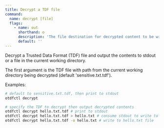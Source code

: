 ```yaml
---
title: Decrypt a TDF file
command:
  name: decrypt [file]
  flags:
    - name: out
      shorthand: o
      description: 'The file destination for decrypted content to be written.'
      default: ''
---
```


Decrypt a Trusted Data Format (TDF) file and output the contents to stdout or a file in the current working directory.

The first argument is the TDF file with path from the current working directory being decrypted (default 'sensitive.txt.tdf').

Examples:

```bash
# default to sensitive.txt.tdf, then print to stdout
otdfctl decrypt

# specify the TDF to decrypt then output decrypted contents
otdfctl decrypt hello.txt.tdf # print to stdout
otdfctl decrypt hello.txt.tdf > hello.txt # consume stdout to write to hello.txt file
otdfctl decrypt hello.txt.tdf -o hello.txt # write to hello.txt file
```

